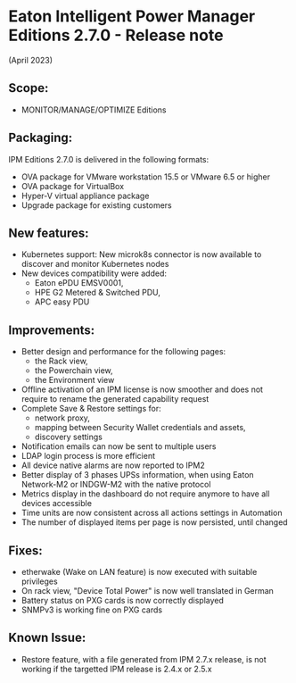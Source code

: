 # Eaton Intelligent Power Manager Editions 2.7.0 - Release note
(April 2023)

## Scope:

* MONITOR/MANAGE/OPTIMIZE Editions

## Packaging:
IPM Editions 2.7.0 is delivered in the following formats:

* OVA package for VMware workstation 15.5 or VMware 6.5 or higher
* OVA package for VirtualBox
* Hyper-V virtual appliance package
* Upgrade package for existing customers

## New features:
* Kubernetes support: New microk8s connector is now available to discover and monitor Kubernetes nodes
* New devices compatibility were added:
  - Eaton ePDU EMSV0001,
  - HPE G2 Metered & Switched PDU,
  - APC easy PDU

## Improvements:
* Better design and performance for the following pages:
  - the Rack view,
  - the Powerchain view,
  - the Environment view
* Offline activation of an IPM license is now smoother and does not require to rename the generated capability request
* Complete Save & Restore settings for:
  - network proxy,
  - mapping between Security Wallet credentials and assets,
  - discovery settings
* Notification emails can now be sent to multiple users
* LDAP login process is more efficient
* All device native alarms are now reported to IPM2
* Better display of 3 phases UPSs information, when using Eaton Network-M2 or INDGW-M2 with the native protocol
* Metrics display in the dashboard do not require anymore to have all devices accessible
* Time units are now consistent across all actions settings in Automation
* The number of displayed items per page is now persisted, until changed

## Fixes:
* etherwake (Wake on LAN feature) is now executed with suitable privileges
* On rack view, "Device Total Power" is now well translated in German
* Battery status on PXG cards is now correctly displayed
* SNMPv3 is working fine on PXG cards

## Known Issue:
* Restore feature, with a file generated from IPM 2.7.x release, is not working if the targetted IPM release is 2.4.x or 2.5.x

